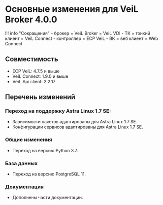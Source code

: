 # Основные изменения для VeiL Broker 4.0.0

!!! info "Сокращения"
    - брокер = VeiL Broker = VeiL VDI
    - ТК = тонкий клиент = VeiL Connect
    - контроллер = ECP VeiL
    - ВК = веб клиент = Web Connect

## Совместимость
- ECP VeiL: 4.7.5 и выше
- VeiL Connect: 1.9.0 и выше
- VeiL Api client: 2.2.17

## Перечень изменений
### Переход на поддержку Astra Linux 1.7 SE:
* Зависимости пакетов адаптированы для Astra Linux 1.7 SE.
* Конфигурации сервисов адаптированы для Astra Linux 1.7 SE.

### Общие изменения
* Переход на версию Python 3.7.

### База данных
* Переход на версию PostgreSQL 11.

### Документация
* Дополнены части документации.
